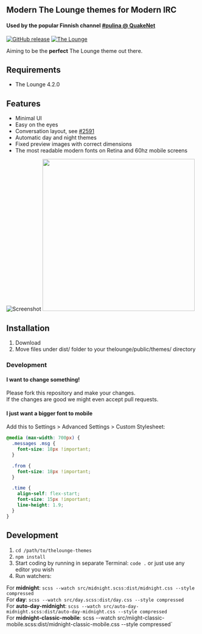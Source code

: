 ## Modern The Lounge themes for Modern IRC

#### Used by the popular Finnish channel [#pulina @ QuakeNet](https://www.pulina.fi)

[![GitHub release](https://img.shields.io/github/tag/pulinairc/thelounge-themes.svg?style=flat-square)](https://github.com/pulinairc/thelounge-themes/releases) [![The Lounge](https://img.shields.io/badge/tested%20with%20thelounge-4.2.0-ff9e18.svg?style=flat-square)](https://github.com/thelounge/thelounge)

Aiming to be the **perfect** The Lounge theme out there.

## Requirements

- The Lounge 4.2.0

## Features

- Minimal UI
- Easy on the eyes
- Conversation layout, see [#2591](https://github.com/thelounge/thelounge/pull/2591#issuecomment-785429158)
- Automatic day and night themes
- Fixed preview images with correct dimensions
- The most readable modern fonts on Retina and 60hz mobile screens

![Screenshot](https://i.imgur.com/fOVc5Gt.png "Screenshot")
<img src="https://i.imgur.com/lOyUUnj.jpg" width="400px" height="auto">

## Installation

1. Download
2. Move files under dist/ folder to your thelounge/public/themes/ directory

### Development

#### I want to change something!

Please fork this repository and make your changes.<br>
If the changes are good we might even accept pull requests.

#### I just want a bigger font to mobile

Add this to Settings > Advanced Settings > Custom Stylesheet:

``` css
@media (max-width: 700px) {
  .messages .msg {
    font-size: 18px !important;
  }

  .from {
    font-size: 18px !important;
  }

  .time {
    align-self: flex-start;
    font-size: 15px !important;
    line-height: 1.9;
  }
}
```

## Development

1. `cd /path/to/thelounge-themes`
2. `npm install`
3. Start coding by running in separate Terminal: `code .` or just use any editor you wish
4. Run watchers:

For <b>midnight</b>: `scss --watch src/midnight.scss:dist/midnight.css --style compressed`<br>
For <b>day</b>: `scss --watch src/day.scss:dist/day.css --style compressed`<br>
For <b>auto-day-midnight</b>: `scss --watch src/auto-day-midnight.scss:dist/auto-day-midnight.css --style compressed`<br>
For <b>midnight-classic-mobile</b>: scss --watch src/miight-classic-mobile.scss:dist/midnight-classic-mobile.css --style compressed`
